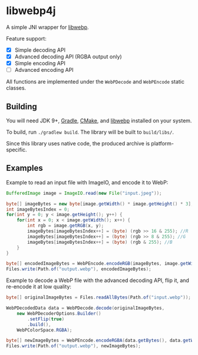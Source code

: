 # libwebp4j

A simple JNI wrapper for [libwebp](https://developers.google.com/speed/webp/docs/api).

Feature support:
- [x] Simple decoding API
- [x] Advanced decoding API (RGBA output only)
- [x] Simple encoding API
- [ ] Advanced encoding API

All functions are implemented under the `WebPDecode` and `WebPEncode` static classes.

## Building

You will need JDK 9+, [Gradle](https://gradle.org), [CMake](https://cmake.org/), and [libwebp](https://developers.google.com/speed/webp/download) installed on your system.

To build, run `./gradlew build`. The library will be built to `build/libs/`.

Since this library uses native code, the produced archive is platform-specific.

## Examples

Example to read an input file with ImageIO, and encode it to WebP:
```java
BufferedImage image = ImageIO.read(new File("input.jpeg"));

byte[] imageBytes = new byte[image.getWidth() * image.getHeight() * 3];
int imageBytesIndex = 0;
for(int y = 0; y < image.getHeight(); y++) {
	for(int x = 0; x < image.getWidth(); x++) {
		int rgb = image.getRGB(x, y);
		imageBytes[imageBytesIndex++] = (byte) (rgb >> 16 & 255); //R
		imageBytes[imageBytesIndex++] = (byte) (rgb >> 8 & 255); //G
		imageBytes[imageBytesIndex++] = (byte) (rgb & 255); //B
	}
}

byte[] encodedImageBytes = WebPEncode.encodeRGB(imageBytes, image.getWidth(), image.getHeight(), image.getWidth() * 3, 80);
Files.write(Path.of("output.webp"), encodedImageBytes);
```

Example to decode a WebP file with the advanced decoding API, flip it, and re-encode it at low quality:
```java
byte[] originalImageBytes = Files.readAllBytes(Path.of("input.webp"));

WebPDecodedData data = WebPDecode.decode(originalImageBytes,
	new WebPDecoderOptions.Builder()
		.setFlip(true)
		.build(),
	WebPColorSpace.RGBA);

byte[] newImageBytes = WebPEncode.encodeRGBA(data.getBytes(), data.getWidth(), data.getHeight(), data.getWidth() * 4, 10);
Files.write(Path.of("output.webp"), newImageBytes);
```

